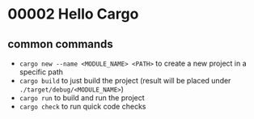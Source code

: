 # 00002 Hello Cargo

## common commands

- `cargo new --name <MODULE_NAME> <PATH>` to create a new project in a specific path
- `cargo build` to just build the project (result will be placed under `./target/debug/<MODULE_NAME>`)
- `cargo run` to build and run the project
- `cargo check` to run quick code checks
